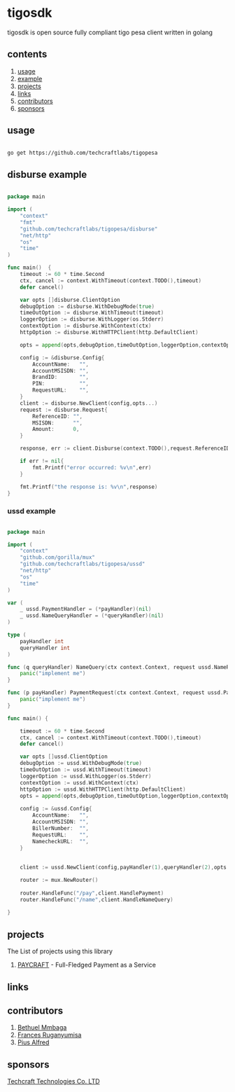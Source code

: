 # tigosdk
tigosdk is open source fully compliant tigo pesa client written in golang


## contents
1. [usage](#usage)
2. [example](#example)
2. [projects](#projects)
3. [links](#links)
4. [contributors](#contributors)
5. [sponsors](#sponsers)

## usage
```bash

go get https://github.com/techcraftlabs/tigopesa

```
## disburse example
```go

package main

import (
	"context"
	"fmt"
	"github.com/techcraftlabs/tigopesa/disburse"
	"net/http"
	"os"
	"time"
)

func main()  {
	timeout := 60 * time.Second
	ctx, cancel := context.WithTimeout(context.TODO(),timeout)
	defer cancel()

	var opts []disburse.ClientOption
	debugOption := disburse.WithDebugMode(true)
	timeOutOption := disburse.WithTimeout(timeout)
	loggerOption := disburse.WithLogger(os.Stderr)
	contextOption := disburse.WithContext(ctx)
	httpOption := disburse.WithHTTPClient(http.DefaultClient)

	opts = append(opts,debugOption,timeOutOption,loggerOption,contextOption,httpOption)

	config := &disburse.Config{
		AccountName:   "",
		AccountMSISDN: "",
		BrandID:       "",
		PIN:           "",
		RequestURL:    "",
	}
	client := disburse.NewClient(config,opts...)
	request := disburse.Request{
		ReferenceID: "",
		MSISDN:      "",
		Amount:      0,
	}

	response, err := client.Disburse(context.TODO(),request.ReferenceID,request.MSISDN,request.Amount)

	if err != nil{
		fmt.Printf("error occurred: %v\n",err)
	}

	fmt.Printf("the response is: %v\n",response)
}

```
### ussd example
```go

package main

import (
	"context"
	"github.com/gorilla/mux"
	"github.com/techcraftlabs/tigopesa/ussd"
	"net/http"
	"os"
	"time"
)

var (
	_ ussd.PaymentHandler = (*payHandler)(nil)
	_ ussd.NameQueryHandler = (*queryHandler)(nil)
)

type (
	payHandler int
	queryHandler int
)

func (q queryHandler) NameQuery(ctx context.Context, request ussd.NameRequest) (ussd.NameResponse, error) {
	panic("implement me")
}

func (p payHandler) PaymentRequest(ctx context.Context, request ussd.PayRequest) (ussd.PayResponse, error) {
	panic("implement me")
}

func main() {

	timeout := 60 * time.Second
	ctx, cancel := context.WithTimeout(context.TODO(),timeout)
	defer cancel()

	var opts []ussd.ClientOption
	debugOption := ussd.WithDebugMode(true)
	timeOutOption := ussd.WithTimeout(timeout)
	loggerOption := ussd.WithLogger(os.Stderr)
	contextOption := ussd.WithContext(ctx)
	httpOption := ussd.WithHTTPClient(http.DefaultClient)
	opts = append(opts,debugOption,timeOutOption,loggerOption,contextOption,httpOption)
	
	config := &ussd.Config{
		AccountName:   "",
		AccountMSISDN: "",
		BillerNumber:  "",
		RequestURL:    "",
		NamecheckURL:  "",
	}
	
	
	client := ussd.NewClient(config,payHandler(1),queryHandler(2),opts...)

	router := mux.NewRouter()
	
	router.HandleFunc("/pay",client.HandlePayment)
	router.HandleFunc("/name",client.HandleNameQuery)
	
}

```

## projects
The List of projects using this library

1. [PAYCRAFT]() - Full-Fledged Payment as a Service

## links

## contributors

1. [Bethuel Mmbaga]()
2. [Frances Ruganyumisa]()
3. [Pius Alfred]()

## sponsors

[Techcraft Technologies Co. LTD]()
